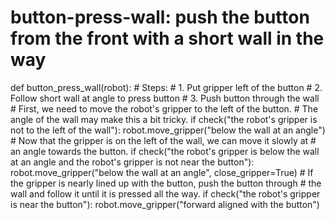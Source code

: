 

# button-press-wall: push the button from the front with a short wall in the way
def button_press_wall(robot):
    # Steps:
    #  1. Put gripper left of the button
    #  2. Follow short wall at angle to press button
    #  3. Push button through the wall
    # First, we need to move the robot's gripper to the left of the button.
    # The angle of the wall may make this a bit tricky.
    if check("the robot's gripper is not to the left of the wall"):
        robot.move_gripper("below the wall at an angle")
    # Now that the gripper is on the left of the wall, we can move it slowly at
    # an angle towards the button.
    if check("the robot's gripper is below the wall at an angle and the robot's gripper is not near the button"):
        robot.move_gripper("below the wall at an angle", close_gripper=True)
    # If the gripper is nearly lined up with the button, push the button through
    # the wall and follow it until it is pressed all the way.
    if check("the robot's gripper is near the button"):
        robot.move_gripper("forward aligned with the button")